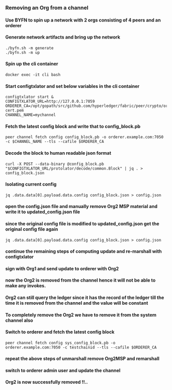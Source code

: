 ### Removing an Org from a channel

#### Use BYFN to spin up a network with 2 orgs consisting of 4 peers and an orderer

#### Generate network artifacts and bring up the network
```
./byfn.sh -m generate
./byfn.sh -m up
```

#### Spin up the cli container
```
docker exec -it cli bash
```

#### Start configtxlator and set below variables in the cli container
```
configtxlator start &
CONFIGTXLATOR_URL=http://127.0.0.1:7059
ORDERER_CA=/opt/gopath/src/github.com/hyperledger/fabric/peer/crypto/ordererOrganizations/example.com/orderers/orderer.example.com/msp/tlscacerts/tlsca.example.com-cert.pem
CHANNEL_NAME=mychannel
```

#### Fetch the latest config block and write that to config_block.pb
```
peer channel fetch config config_block.pb -o orderer.example.com:7050 -c $CHANNEL_NAME --tls --cafile $ORDERER_CA
```

#### Decode the block to human readable json format
```
curl -X POST --data-binary @config_block.pb "$CONFIGTXLATOR_URL/protolator/decode/common.Block" | jq . > config_block.json
```

#### Isolating current config
```
jq .data.data[0].payload.data.config config_block.json > config.json
```

#### open the config.json file and manually remove Org2 MSP material and write it to updated_config.json file

#### since the original config file is modified to updated_config.json get the original config file again
```
jq .data.data[0].payload.data.config config_block.json > config.json
```

#### continue the remaining steps of computing update and re-marshall with configtxlator

#### sign with Org1 and send update to orderer with Org2

#### now the Org2 is removed from the channel hence it will not be able to make any invokes.

#### Org2 can still query the ledger since it has the record of the ledger till the time it is removed from the channel and the value will be constant

#### To completely remove the Org2 we have to remove it from the system channel also

#### Switch to orderer and fetch the latest config block
```
peer channel fetch config sys_config_block.pb -o orderer.example.com:7050 -c testchainid --tls --cafile $ORDERER_CA
```

#### repeat the above steps of unmarshall remove Org2MSP and remarshall

#### switch to orderer admin user and update the channel

#### Org2 is now successfully removed !!..
